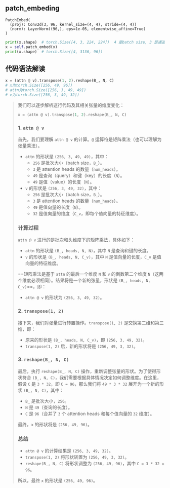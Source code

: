 ## patch_embeding

```
PatchEmbed(
  (proj): Conv2d(3, 96, kernel_size=(4, 4), stride=(4, 4))
  (norm): LayerNorm((96,), eps=1e-05, elementwise_affine=True)
)
```

```py
print(x.shape)  # torch.Size([4, 3, 224, 224])  4 是batch size, 3 是通道数，224是图片的大小
x = self.patch_embed(x)
print(x.shape)  # torch.Size([4, 3136, 96])
```

## 代码语法解读

```py
x = (attn @ v).transpose(1, 2).reshape(B_, N, C)
# x为torch.Size([256, 49, 96])
# attn为torch.Size([256, 3, 49, 49])
# v为torch.Size([256, 3, 49, 32])
```

> 我们可以逐步解析这行代码及其相关张量的维度变化：
>
> ```python
> x = (attn @ v).transpose(1, 2).reshape(B_, N, C)
> ```
>
> ### 1. `attn @ v`
>
> 首先，我们要理解 `attn @ v` 的计算。`@` 运算符是矩阵乘法（也可以理解为张量乘法）。
>
> - `attn` 的形状是 `(256, 3, 49, 49)`，其中：
>   - `256` 是批次大小（batch size，`B_`）。
>   - `3` 是 attention heads 的数量（`num_heads`）。
>   - `49` 是查询（query）和键（key）的长度（`N`）。
>   - `49` 是值（value）的长度（`N`）。
> - `v` 的形状是 `(256, 3, 49, 32)`，其中：
>   - `256` 是批次大小（batch size，`B_`）。
>   - `3` 是 attention heads 的数量（`num_heads`）。
>   - `49` 是值向量的长度（`N`）。
>   - `32` 是值向量的维度（`C_v`，即每个值向量的特征维度）。
>
> ### 计算过程
>
> `attn @ v` 进行的是批次和头维度下的矩阵乘法，具体如下：
>
> - `attn` 的形状是 `(B_, heads, N, N)`，其中 `N` 是查询和键的长度。
> - `v` 的形状是 `(B_, heads, N, C_v)`，其中 `N` 是值向量的长度，`C_v` 是值向量的特征维度。
>
> ==矩阵乘法是基于 `attn` 的最后一个维度 `N` 和 `v` 的倒数第二个维度 `N`（这两个维度必须相同）。结果将是一个新的张量，形状是 `(B_, heads, N, C_v)`==，即：
>
> - `attn @ v` 的形状为 `(256, 3, 49, 32)`。
>
> ### 2. `transpose(1, 2)`
>
> 接下来，我们对张量进行转置操作。`transpose(1, 2)` 是交换第二维和第三维，即：
>
> - 原来的形状是 `(B_, heads, N, C_v)`，即 `(256, 3, 49, 32)`。
> - `transpose(1, 2)` 后，新的形状将是 `(256, 49, 3, 32)`。
>
> ### 3. `reshape(B_, N, C)`
>
> 最后，执行 `reshape(B_, N, C)` 操作，重新调整张量的形状。为了使得形状符合 `(B_, N, C)`，我们需要根据具体情况决定如何调整维度。在这里，假设 `C` 是 `3 * 32`，即 `C = 96`，那么我们将 `49 * 3 * 32` 展开为一个新的形状 `(B_, N, C)`，其中：
>
> - `B_` 是批次大小，`256`。
> - `N` 是 `49`（查询的长度）。
> - `C` 是 `96`（合并了 `3` 个 attention heads 和每个值向量的 `32` 维度）。
>
> 最终，`x` 的形状将是 `(256, 49, 96)`。
>
> ### 总结
>
> - `attn @ v` 的计算结果是 `(256, 3, 49, 32)`。
> - `transpose(1, 2)` 将形状转置为 `(256, 49, 3, 32)`。
> - `reshape(B_, N, C)` 将形状调整为 `(256, 49, 96)`，其中 `C = 3 * 32 = 96`。
>
> 所以，最终 `x` 的形状是 `(256, 49, 96)`。